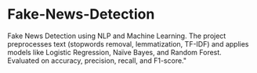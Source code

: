 # Fake-News-Detection
Fake News Detection using NLP and Machine Learning. The project preprocesses text (stopwords removal, lemmatization, TF-IDF) and applies models like Logistic Regression, Naïve Bayes, and Random Forest. Evaluated on accuracy, precision, recall, and F1-score."
